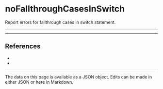 <!-- Important! Do not modify comment blocks. They are necessary for the transformer to work properly -->

<!-- title -->
# noFallthroughCasesInSwitch

<!-- shortDescription -->
Report errors for fallthrough cases in switch statement.

---

<!-- extendedDescription -->


---

<!-- references -->
## References
- []()
- []()
---

<!-- footer -->
The data on this page is available as a JSON object. Edits can be made in either JSON or here in Markdown.
